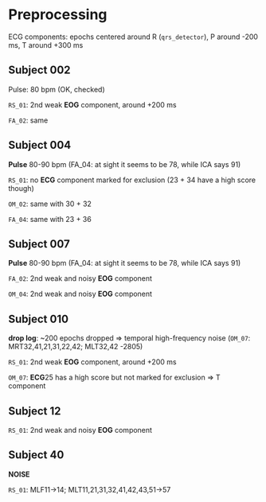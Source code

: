 Preprocessing
=============

ECG components: epochs centered around R (`qrs_detector`), P around -200 ms, T around +300 ms


Subject 002
-----------
Pulse: 80 bpm (OK, checked)

`RS_01`: 2nd weak **EOG** component, around +200 ms

`FA_02`: same


Subject 004
-----------
**Pulse** 80-90 bpm (FA_04: at sight it seems to be 78, while ICA says 91)

`RS_01`: no **ECG** component marked for exclusion (23 + 34 have a high score though)

`OM_02`: same with 30 + 32

`FA_04`: same with 23 + 36


Subject 007
-----------
**Pulse** 80-90 bpm (FA_04: at sight it seems to be 78, while ICA says 91)

`FA_02`: 2nd weak and noisy **EOG** component

`OM_04`: 2nd weak and noisy **EOG** component


Subject 010
-----------
**drop log**: ~200 epochs dropped => temporal high-frequency noise (`OM_07`: MRT32,41,21,31,22,42; MLT32,42 -2805)

`RS_01`: 2nd weak **EOG** component, around +200 ms

`OM_07`: **ECG**25 has a high score but not marked for exclusion => T component


Subject 12
----------

`RS_01`: 2nd weak and noisy **EOG** component


Subject 40
----------
**NOISE**

`RS_01`: MLF11->14; MLT11,21,31,32,41,42,43,51->57
